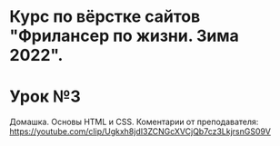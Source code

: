 # Курс по вёрстке сайтов "Фрилансер по жизни. Зима 2022".
# Урок №3
Домашка. Основы HTML и CSS.
Коментарии от преподавателя: <https://youtube.com/clip/Ugkxh8jdI3ZCNGcXVCjQb7cz3LkjrsnGS09V>
